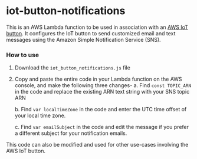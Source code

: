 # iot-button-notifications
This is an AWS Lambda function to be used in association with an [AWS IoT button](https://aws.amazon.com/iotbutton/). It configures the IoT button to send customized email and text messages using the Amazon Simple Notification Service (SNS).

### How to use

1. Download the `iot_button_notifications.js` file
2. Copy and paste the entire code in your Lambda function on the AWS console, and make the following three changes-
  a. Find `const TOPIC_ARN` in the code and replace the existing ARN text string with your SNS topic ARN
  
    b. Find `var localTimeZone` in the code and enter the UTC time offset of your local time zone.
  
    c. Find `var emailSubject` in the code and edit the message if you prefer a different subject for your notification emails.
  
This code can also be modified and used for other use-cases involving the AWS IoT button.
